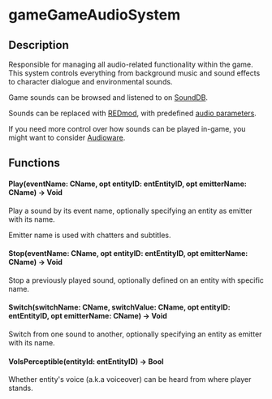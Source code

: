 # gameGameAudioSystem

## Description

Responsible for managing all audio-related functionality within the game. This system controls everything from background music and sound effects to character dialogue and environmental sounds.

Game sounds can be browsed and listened to on [SoundDB](https://sounddb.redmodding.org/).

Sounds can be replaced with [REDmod](https://wiki.redmodding.org/cyberpunk-2077-modding/for-mod-creators-theory/modding-tools/redmod/audio-modding), with predefined [audio parameters](https://wiki.redmodding.org/cyberpunk-2077-modding/for-mod-creators-theory/modding-tools/redmod/audio-modding#parameters).

If you need more control over how sounds can be played in-game, you might want to consider [Audioware](https://cyb3rpsych0s1s.github.io/audioware/).

## Functions

#### Play(eventName: CName, opt entityID: entEntityID, opt emitterName: CName) -> Void

Play a sound by its event name, optionally specifying an entity as emitter with its name.

Emitter name is used with chatters and subtitles.

#### Stop(eventName: CName, opt entityID: entEntityID, opt emitterName: CName) -> Void

Stop a previously played sound, optionally defined on an entity with specific name.

#### Switch(switchName: CName, switchValue: CName, opt entityID: entEntityID, opt emitterName: CName) -> Void

Switch from one sound to another, optionally specifying an entity as emitter with its name.

#### VoIsPerceptible(entityId: entEntityID) -> Bool

Whether entity's voice (a.k.a voiceover) can be heard from where player stands.
